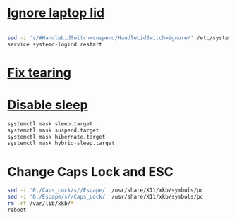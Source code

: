 # [Ignore laptop lid](https://askubuntu.com/questions/141866/keep-ubuntu-server-running-on-a-laptop-with-the-lid-closed)

```bash

sed -i 's/#HandleLidSwitch=suspend/HandleLidSwitch=ignore/' /etc/systemd/logind.conf
service systemd-logind restart
```

# [Fix tearing](https://wiki.archlinux.org/title/intel_graphics#Tearing)

# [Disable sleep](https://linux-tips.us/how-to-disable-sleep-and-hibernation-on-ubuntu-server/)
```bash
systemctl mask sleep.target
systemctl mask suspend.target
systemctl mask hibernate.target
systemctl mask hybrid-sleep.target
```

# Change Caps Lock and ESC
```bash
sed -i '0,/Caps_Lock/s//Escape/' /usr/share/X11/xkb/symbols/pc
sed -i '0,/Escape/s//Caps_Lock/' /usr/share/X11/xkb/symbols/pc
rm -rf /var/lib/xkb/*
reboot
```

